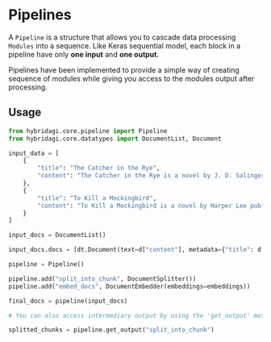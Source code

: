 # Pipelines

A `Pipeline` is a structure that allows you to cascade data processing `Modules` into a sequence. Like Keras sequential model, each block in a pipeline have only **one input** and **one output**.

Pipelines have been implemented to provide a simple way of creating sequence of modules while giving you access to the modules output after processing.

## Usage

``` py
from hybridagi.core.pipeline import Pipeline
from hybridagi.core.datatypes import DocumentList, Document

input_data = [
    {
        "title": "The Catcher in the Rye",
        "content": "The Catcher in the Rye is a novel by J. D. Salinger, partially published in serial form in 1945–1946 and as a novel in 1951. It is widely considered one of the greatest American novels of the 20th century. The novel's protagonist, Holden Caulfield, has become an icon for teenage rebellion and angst. The novel also deals with complex issues of innocence, identity, belonging, loss, and connection."
    },
    {
        "title": "To Kill a Mockingbird",
        "content": "To Kill a Mockingbird is a novel by Harper Lee published in 1960. It was immediately successful, winning the Pulitzer Prize, and has become a classic of modern American literature. The plot and characters are loosely based on the author's observations of her family and neighbors, as well as on an event that occurred near her hometown in 1936, when she was 10 years old. The novel is renowned for its sensitivity and depth in addressing racial injustice, class, gender roles, and destruction of innocence."
    }
]

input_docs = DocumentList()

input_docs.docs = [dt.Document(text=d["content"], metadata={"title": d["title"]}) for d in input_data]

pipeline = Pipeline()

pipeline.add("split_into_chunk", DocumentSplitter())
pipeline.add("embed_docs", DocumentEmbedder(embeddings=embeddings))

final_docs = pipeline(input_docs)

# You can also access intermediary output by using the 'get_output' method

splitted_chunks = pipeline.get_output("split_into_chunk")
```